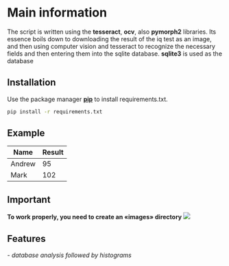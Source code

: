 # Main information

The script is written using the **tesseract**, **ocv**, also **pymorph2** libraries. Its essence boils down to downloading the result of the iq test as an image, and then using computer vision and tesseract to recognize the necessary fields and then entering them into the sqlite database.
**sqlite3** is used as the database

## Installation

Use the package manager [**pip**](https://pip.pypa.io/en/stable/) to install requirements.txt.

```bash
pip install -r requirements.txt
```

## Example

| Name  | Result   |
| ------------ | ------------ |
|  Andrew | 95  |
|  Mark | 102  |

## Important
**To work properly, you need to create an &laquo;images&raquo; directory**
[![](https://cdn.discordapp.com/attachments/930134889225912323/989847320088694864/unknown.png)](https://cdn.discordapp.com/attachments/930134889225912323/989847320088694864/unknown.png)

## Features

*- database analysis followed by histograms*
